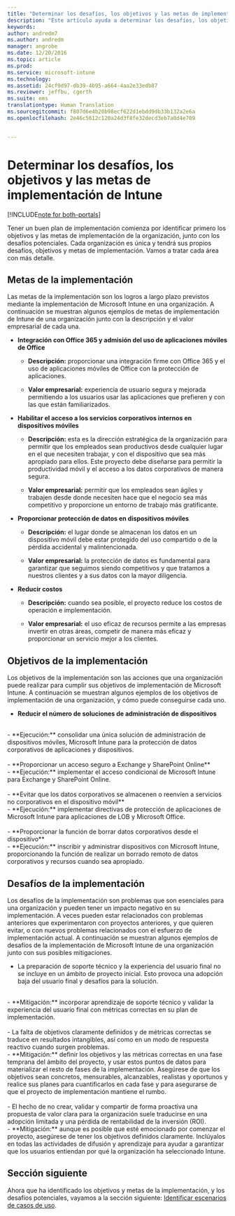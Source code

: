 ```yaml
---
title: "Determinar los desafíos, los objetivos y las metas de implementación de Intune | Microsoft Docs"
description: "Este artículo ayuda a determinar los desafíos, los objetivos y las metas de implementación para una implementación solo en la nube de Microsoft Intune."
keywords: 
author: andredm7
ms.author: andredm
manager: angrobe
ms.date: 12/20/2016
ms.topic: article
ms.prod: 
ms.service: microsoft-intune
ms.technology: 
ms.assetid: 24cf9d97-db39-4b95-a664-4aa2e33edb87
ms.reviewer: jeffbu, cgerth
ms.suite: ems
translationtype: Human Translation
ms.sourcegitcommit: f807d6e4b20b98ecf622d1ebdd9db33b132a2e6a
ms.openlocfilehash: 2e46c5612c120a24d3f8fe32decd3eb7a0d4e709


---
```


# <a name="determine-intune-deployment-goals-objectives-and-challenges"></a>Determinar los desafíos, los objetivos y las metas de implementación de Intune

[!INCLUDE[note for both-portals](../includes/note-for-both-portals.md)]

Tener un buen plan de implementación comienza por identificar primero los objetivos y las metas de implementación de la organización, junto con los desafíos potenciales. Cada organización es única y tendrá sus propios desafíos, objetivos y metas de implementación. Vamos a tratar cada área con más detalle.

## <a name="deployment-goals"></a>Metas de la implementación

Las metas de la implementación son los logros a largo plazo previstos mediante la implementación de Microsoft Intune en una organización. A continuación se muestran algunos ejemplos de metas de implementación de Intune de una organización junto con la descripción y el valor empresarial de cada una.

-   **Integración con Office 365 y admisión del uso de aplicaciones móviles de Office**

    -   **Descripción:** proporcionar una integración firme con Office 365 y el uso de aplicaciones móviles de Office con la protección de aplicaciones.

    -   **Valor empresarial:** experiencia de usuario segura y mejorada permitiendo a los usuarios usar las aplicaciones que prefieren y con las que están familiarizados.

-   **Habilitar el acceso a los servicios corporativos internos en dispositivos móviles**

    -   **Descripción:** esta es la dirección estratégica de la organización para permitir que los empleados sean productivos desde cualquier lugar en el que necesiten trabajar, y con el dispositivo que sea más apropiado para ellos. Este proyecto debe diseñarse para permitir la productividad móvil y el acceso a los datos corporativos de manera segura.

    -   **Valor empresarial:** permitir que los empleados sean ágiles y trabajen desde donde necesiten hace que el negocio sea más competitivo y proporcione un entorno de trabajo más gratificante.

-   **Proporcionar protección de datos en dispositivos móviles**

    -   **Descripción:** el lugar donde se almacenan los datos en un dispositivo móvil debe estar protegido del uso compartido o de la pérdida accidental y malintencionada.

    -   **Valor empresarial:** la protección de datos es fundamental para garantizar que seguimos siendo competitivos y que tratamos a nuestros clientes y a sus datos con la mayor diligencia.

-   **Reducir costos**

    -   **Descripción:** cuando sea posible, el proyecto reduce los costos de operación e implementación.

    -    **Valor empresarial:** el uso eficaz de recursos permite a las empresas invertir en otras áreas, competir de manera más eficaz y proporcionar un servicio mejor a los clientes.

## <a name="deployment-objectives"></a>Objetivos de la implementación

Los objetivos de la implementación son las acciones que una organización puede realizar para cumplir sus objetivos de implementación de Microsoft Intune. A continuación se muestran algunos ejemplos de los objetivos de implementación de una organización, y cómo puede conseguirse cada uno.

-   **Reducir el número de soluciones de administración de dispositivos**
<br>
    -   **Ejecución:** consolidar una única solución de administración de dispositivos móviles, Microsoft Intune para la protección de datos corporativos de aplicaciones y dispositivos.
<br></br>
-   **Proporcionar un acceso seguro a Exchange y SharePoint Online**
<br>
    -   **Ejecución:** implementar el acceso condicional de Microsoft Intune para Exchange y SharePoint Online.
<br></br>
-   **Evitar que los datos corporativos se almacenen o reenvíen a servicios no corporativos en el dispositivo móvil**
<br>
    -   **Ejecución:** implementar directivas de protección de aplicaciones de Microsoft Intune para aplicaciones de LOB y Microsoft Office.
<br></br>
-   **Proporcionar la función de borrar datos corporativos desde el dispositivo**
<br>
    -   **Ejecución:** inscribir y administrar dispositivos con Microsoft Intune, proporcionando la función de realizar un borrado remoto de datos corporativos y recursos cuando sea apropiado.

## <a name="deployment-challenges"></a>Desafíos de la implementación

Los desafíos de la implementación son problemas que son esenciales para una organización y pueden tener un impacto negativo en su implementación. A veces pueden estar relacionados con problemas anteriores que experimentaron con proyectos anteriores, y que quieren evitar, o con nuevos problemas relacionados con el esfuerzo de implementación actual. A continuación se muestran algunos ejemplos de desafíos de la implementación de Microsoft Intune de una organización junto con sus posibles mitigaciones.

-   La preparación de soporte técnico y la experiencia del usuario final no se incluye en un ámbito de proyecto inicial.  Esto provoca una adopción baja del usuario final y desafíos para la solución.
<br>
    -   **Mitigación:** incorporar aprendizaje de soporte técnico y validar la experiencia del usuario final con métricas correctas en su plan de implementación.
<br></br>
-   La falta de objetivos claramente definidos y de métricas correctas se traduce en resultados intangibles, así como en un modo de respuesta reactivo cuando surgen problemas.
<br>
    -   **Mitigación:** definir los objetivos y las métricas correctas en una fase temprana del ámbito del proyecto, y usar estos puntos de datos para materializar el resto de fases de la implementación. Asegúrese de que los objetivos sean concretos, mensurables, alcanzables, realistas y oportunos y realice sus planes para cuantificarlos en cada fase y para asegurarse de que el proyecto de implementación mantiene el rumbo.
<br></br>
-   El hecho de no crear, validar y compartir de forma proactiva una propuesta de valor clara para la organización suele traducirse en una adopción limitada y una pérdida de rentabilidad de la inversión (ROI).
<br>
    -   **Mitigación:** aunque es posible que esté emocionado por comenzar el proyecto, asegúrese de tener los objetivos definidos claramente. Inclúyalos en todas las actividades de difusión y aprendizaje para ayudar a garantizar que los usuarios entiendan por qué la organización ha seleccionado Intune.

## <a name="next-section"></a>Sección siguiente

Ahora que ha identificado los objetivos y metas de la implementación, y los desafíos potenciales, vayamos a la sección siguiente: [Identificar escenarios de casos de uso](section-2-identify-use-case-scenarios.md).



<!--HONumber=Dec16_HO5-->


